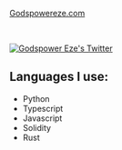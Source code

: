 [Godspowereze.com](https://godspowereze.com/)

<br/>
<p align="left">
  <a href="http://twitter.com/0xgodspower">
    <img src="https://img.shields.io/twitter/follow/0xgodspower?label=Twitter&logo=twitter&style=for-the-badge&color=blue" alt="Godspower Eze's Twitter"/>
  </a>
</p>

## Languages I use:

- Python
- Typescript
- Javascript
- Solidity
- Rust
